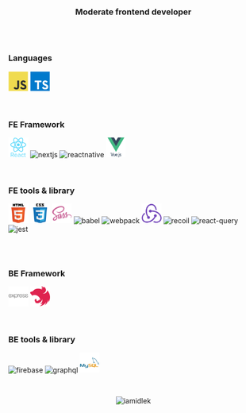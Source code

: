 <h3 align="center">Moderate frontend developer</h3>

<br/>
<br/>

<h3 align="left">Languages</h3>
<p align="left">
  <img
    src="https://raw.githubusercontent.com/devicons/devicon/master/icons/javascript/javascript-original.svg"
    alt="javascript"
    width="40"
    height="40"
  />
  <img
    src="https://raw.githubusercontent.com/devicons/devicon/master/icons/typescript/typescript-original.svg"
    alt="typescript"
    width="40"
    height="40"
  />
</p>

<br/>

<h3 align="left">FE Framework</h3>
<p align="left">
<img
    src="https://raw.githubusercontent.com/devicons/devicon/master/icons/react/react-original-wordmark.svg"
    alt="react"
    width="40"
    height="40"
  />
  <img 
    src="https://cdn.worldvectorlogo.com/logos/nextjs-2.svg" 
    alt="nextjs" 
    width="40" 
    height="40"/>
  <img
    src="https://reactnative.dev/img/header_logo.svg"
    alt="reactnative"
    width="40"
    height="40"
  />
  <img
    src="https://raw.githubusercontent.com/devicons/devicon/master/icons/vuejs/vuejs-original-wordmark.svg"
    alt="vuejs"
    width="40"
    height="40"
  />
</p>

<br/>

<h3 align="left">FE tools &#38; library</h3>
<p align="left">
<img
    src="https://raw.githubusercontent.com/devicons/devicon/master/icons/html5/html5-original-wordmark.svg"
    alt="html5"
    width="40"
    height="40"
  />
  <img
    src="https://raw.githubusercontent.com/devicons/devicon/master/icons/css3/css3-original-wordmark.svg"
    alt="css3"
    width="40"
    height="40"
  />
    <img
    src="https://raw.githubusercontent.com/devicons/devicon/master/icons/sass/sass-original.svg"
    alt="sass"
    width="40"
    height="40"
  />
  <img
    src="https://www.vectorlogo.zone/logos/babeljs/babeljs-icon.svg"
    alt="babel"
    width="40"
    height="40"
  />
<img
src="https://profilinator.rishav.dev/skills-assets/webpack-original.svg"
    alt="webpack"
    width="40"
    height="40"
  />
  <img
    src="https://raw.githubusercontent.com/devicons/devicon/master/icons/redux/redux-original.svg"
    alt="redux"
    width="40"
    height="40"
  />
  <img src="https://pbs.twimg.com/profile_images/1377116487933030410/kyyHFjc2_400x400.jpg" alt="recoil" width="40"
    height="40">
  <img
  <img src="https://media.vlpt.us/images/woohm402/post/f50d9e7b-910a-4db8-963b-ba19fff6bc78/emblem-light-628080660fddb35787ff6c77e97ca43e.svg" alt="react-query" width="40"
    height="40">
  <img
    src="https://www.vectorlogo.zone/logos/jestjsio/jestjsio-icon.svg"
    alt="jest"
    width="40"
    height="40"
  />
</p>

<br/>
<br/>

<h3 align="left">BE Framework</h3>
<p align="left">
<img
    src="https://raw.githubusercontent.com/devicons/devicon/master/icons/express/express-original-wordmark.svg"
    alt="express"
    width="40"
    height="40"
  />
  <img
    src="https://raw.githubusercontent.com/devicons/devicon/master/icons/nestjs/nestjs-plain.svg"
    alt="nestjs"
    width="40"
    height="40"
  />
</p>

<br/>

<h3 align="left">BE tools &#38; library</h3>
<p align="left">
<img
    src="https://www.vectorlogo.zone/logos/firebase/firebase-icon.svg"
    alt="firebase"
    width="40"
    height="40"
  />
  <img
    src="https://www.vectorlogo.zone/logos/graphql/graphql-icon.svg"
    alt="graphql"
    width="40"
    height="40"
  />
  <img
    src="https://raw.githubusercontent.com/devicons/devicon/master/icons/mysql/mysql-original-wordmark.svg"
    alt="mysql"
    width="40"
    height="40"
  />
</p>

<br/>

<p align="center">
<img
  src="https://github-readme-stats.vercel.app/api/top-langs?username=iamidlek&show_icons=true&locale=en&layout=compact"
  alt="iamidlek"
/>
</p>
